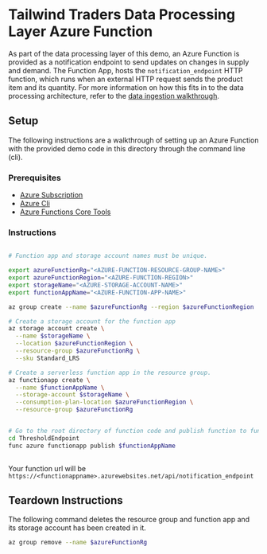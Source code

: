# Tailwind Traders Data Processing Layer Azure Function

As part of the data processing layer of this demo, an Azure Function is provided as a notification endpoint to send updates on changes in supply and demand. The Function App, hosts the `notification_endpoint` HTTP function, which runs when an external HTTP request sends the product item and its quantity. For more information on how this fits in to the data processing architecture, refer to the [data ingestion walkthrough](../Data-ingestion-and-processing).

## Setup

The following instructions are a walkthrough of setting up an Azure Function with the provided demo code in this directory through the command line (cli).

### Prerequisites

* [Azure Subscription](https://azure.microsoft.com/free/?WT.mc_id=MSIgniteTheTour-github-dat10)
* [Azure Cli](https://docs.microsoft.com/en-us/cli/azure/install-azure-cli?view=azure-cli-latest&WT.mc_id=MSIgniteTheTour-github-dat10)
* [Azure Functions Core Tools](https://docs.microsoft.com/en-us/azure/azure-functions/functions-run-local#v2?WT.mc_id=MSIgniteTheTour-github-dat10)

### Instructions

```bash

# Function app and storage account names must be unique.

export azureFunctionRg="<AZURE-FUNCTION-RESOURCE-GROUP-NAME>"
export azureFunctionRegion="<AZURE-FUNCTION-REGION>"
export storageName="<AZURE-STORAGE-ACCOUNT-NAME>"
export functionAppName="<AZURE-FUNCTION-APP-NAME>"

az group create --name $azureFunctionRg --region $azureFunctionRegion

# Create a storage account for the function app
az storage account create \
  --name $storageName \
  --location $azureFunctionRegion \
  --resource-group $azureFunctionRg \
  --sku Standard_LRS

# Create a serverless function app in the resource group.
az functionapp create \
  --name $functionAppName \
  --storage-account $storageName \
  --consumption-plan-location $azureFunctionRegion \
  --resource-group $azureFunctionRg


# Go to the root directory of function code and publish function to funtion app
cd ThresholdEndpoint
func azure functionapp publish $functionAppName
  
```

Your function url will be `https://<functionappname>.azurewebsites.net/api/notification_endpoint`

## Teardown Instructions

The following command deletes the resource group and function app and its storage account has been created in it.

```bash
az group remove --name $azureFunctionRg
```

